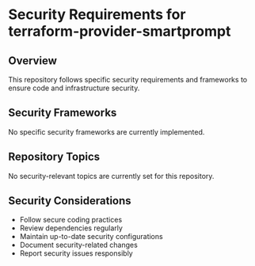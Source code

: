 # Security Requirements for terraform-provider-smartprompt

## Overview
This repository follows specific security requirements and frameworks to ensure code and infrastructure security.

## Security Frameworks
No specific security frameworks are currently implemented.

## Repository Topics
No security-relevant topics are currently set for this repository.

## Security Considerations
- Follow secure coding practices
- Review dependencies regularly
- Maintain up-to-date security configurations
- Document security-related changes
- Report security issues responsibly